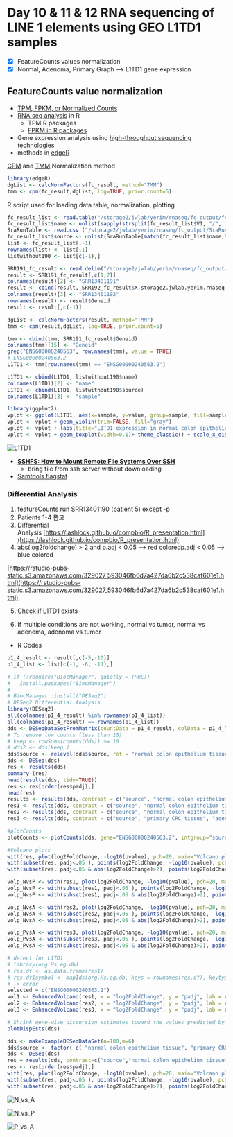 # Day 10 & 11 & 12 RNA sequencing of LINE 1 elements using GEO L1TD1 samples

- [x]  FeatureCounts values normalization
- [x]  Normal, Adenoma, Primary Graph --> L1TD1 gene expression

## FeatureCounts value normalization

- [TPM, FPKM, or Normalized Counts](https://translational-medicine.biomedcentral.com/articles/10.1186/s12967-021-02936-w)
- [RNA seq analysis](https://sbc.shef.ac.uk/workshops/2019-01-14-rna-seq-r/rna-seq-preprocessing.nb.html) in R
    - TPM R packages
    - [FPKM in R packages](https://cran.r-project.org/web/packages/countToFPKM/countToFPKM.pdf)
- Gene expression analysis using [high-throughput sequencing](https://compgenomr.github.io/book/gene-expression-analysis-using-high-throughput-sequencing-technologies.html#quantification) technologies
- methods in [edgeR](http://www.statsci.org/smyth/pubs/QLedgeRPreprint.pdf)

[CPM](https://www.rdocumentation.org/packages/edgeR/versions/3.14.0/topics/cpm) and [TMM](https://www.biostars.org/p/317701/) Normalization method

```r
library(edgeR)
dgList <- calcNormFactors(fc_result, method="TMM")
tmm <- cpm(fc_result,dgList, log=TRUE, prior.count=5)
```

R script used for loading data table, normalization, plotting

```r
fc_result_list <- read.table("/storage2/jwlab/yerim/rnaseq/fc_output/fc_result_list", quote="\"", comment.char="")
fc_result_list$name <- unlist(sapply(strsplit(fc_result_list$V1, "/", fixed=TRUE), function(x) x[7], simplify=FALSE))
SraRunTable <- read.csv ("/storage2/jwlab/yerim/rnaseq/fc_output/SraRunTable.txt" )
fc_result_list$source <- unlist(SraRunTable[match(fc_result_list$name,SraRunTable$Run),"Tissue"])
list <- fc_result_list[,-1]
rownames(list) <- list[,1]
listwithout190 <- list[c(-1),]

SRR191_fc_result <- read.delim("/storage2/jwlab/yerim/rnaseq/fc_output/SRR13401191/fc_result.txt", comment.char="#")
result <- SRR191_fc_result[,c(1,7)]
colnames(result)[2] <- "SRR13401191"
result <- cbind(result, SRR192_fc_result$X.storage2.jwlab.yerim.rnaseq.BAM.SRR13401192.Aligned.sortedByCoord.out.bam)
colnames(result)[3] <- "SRR13401192"
rownames(result) <- result$Geneid
result <- result[,c(-1)]

dgList <- calcNormFactors(result, method="TMM")
tmm <- cpm(result,dgList, log=TRUE, prior.count=5)

tmm <- cbind(tmm, SRR191_fc_result$Geneid)
colnames(tmm)[15] <- "Geneid"
grep("ENSG00000240563", row.names(tmm), value = TRUE)
# ENSG00000240563.2
L1TD1 <- tmm[row.names(tmm) == "ENSG00000240563.2"]

L1TD1 <- cbind(L1TD1, listwithout190$name)
colnames(L1TD1)[2] <- "name"
L1TD1 <- cbind(L1TD1, listwithout190$source)
colnames(L1TD1)[3] <- "sample"

library(ggplot2)
vplot <- ggplot(L1TD1, aes(x=sample, y=value, group=sample, fill=sample)) 
vplot <- vplot + geom_violin(trim=FALSE, fill="gray") 
vplot <- vplot + labs(title="L1TD1 expression in normal colon epithelium vs adenoma vs primary CRC", x="Sample Identities", y = "log2(CPM+1)") 
vplot <- vplot + geom_boxplot(width=0.1)+ theme_classic() + scale_x_discrete(limits=c("normal colon epithelium tissue", "adenoma tissue", "primary CRC tissue"))
```

![L1TD1](https://github.com/yerimeeei/Bioinformatics/assets/134043926/9b66ab6f-f658-44a0-b276-ddeb9f02b085)

- ****[SSHFS: How to Mount Remote File Systems Over SSH](https://phoenixnap.com/kb/sshfs)****
    - bring file from ssh server without downloading
- [Samtools flagstat](https://davetang.org/wiki/tiki-index.php?page=SAMTools#Simple_stats_using_SAMTools_flagstat)

### Differential Analysis

1. featureCounts run SRR13401190 (patient 5) except -p
2. Patients 1-4 뽑고
3. Differential Analysis [https://lashlock.github.io/compbio/R_presentation.html](https://lashlock.github.io/compbio/R_presentation.html)
4. abs(log2foldchange) > 2 and p.adj < 0.05 --> red coloredp.adj < 0.05 --> blue colored

[https://rstudio-pubs-static.s3.amazonaws.com/329027_593046fb6d7a427da6b2c538caf601e1.html](https://rstudio-pubs-static.s3.amazonaws.com/329027_593046fb6d7a427da6b2c538caf601e1.html)

5. Check if L1TD1 exists

6. If multiple conditions are not working, normal vs tumor, normal vs adenoma, adenoma vs tumor

- R Codes

```r
p1_4_result <- result[,c(-5,-10)]
p1_4_list <- list[c(-1, -6, -11),]

# if (!require("BiocManager", quietly = TRUE))
#   install.packages("BiocManager")
#
# BiocManager::install("DESeq2")
# DESeq2 Differential Analysis
library(DESeq2)
all(colnames(p1_4_result) %in% rownames(p1_4_list))
all(colnames(p1_4_result) == rownames(p1_4_list))
dds <- DESeqDataSetFromMatrix(countData = p1_4_result, colData = p1_4_list, design = ~ source)
# To remove low counts (less than 10)
# keep <- rowSums(counts(dds)) >= 10
# dds2 <- dds[keep,]
dds$source <- relevel(dds$source, ref = "normal colon epithelium tissue")
dds <- DESeq(dds)
res <- results(dds)
summary (res)
head(results(dds, tidy=TRUE))
res <- res[order(res$padj),]
head(res)
results <- results(dds, contrast = c("source", "normal colon epithelium tissue", "primary CRC tissue"))
res1 <- results(dds, contrast = c("source", "normal colon epithelium tissue", "primary CRC tissue"))
res2 <- results(dds, contrast = c("source", "normal colon epithelium tissue", "adenoma tissue"))
res3 <- results(dds, contrast = c("source", "primary CRC tissue", "adenoma tissue"))

#plotCounts
plotCounts <- plotCounts(dds, gene="ENSG00000240563.2", intgroup="source")

#Volcano plots
with(res, plot(log2FoldChange, -log10(pvalue), pch=20, main="Volcano plot", xlim=c(-3,3)))
with(subset(res, padj<.05 ), points(log2FoldChange, -log10(pvalue), pch=20, col="blue"))
with(subset(res, padj<.05 & abs(log2FoldChange)>2), points(log2FoldChange, -log10(pvalue), pch=20, col="red"))

volp_NvsP <- with(res1, plot(log2FoldChange, -log10(pvalue), pch=20, main="Volcano plot", xlim=c(-3,3)))
volp_NvsP <- with(subset(res1, padj<.05 ), points(log2FoldChange, -log10(pvalue), pch=20, col="blue"))
volp_NvsP <- with(subset(res1, padj<.05 & abs(log2FoldChange)>2), points(log2FoldChange, -log10(pvalue), pch=20, col="red"))

volp_NvsA <- with(res2, plot(log2FoldChange, -log10(pvalue), pch=20, main="Volcano plot", xlim=c(-3,3)))
volp_NvsA <- with(subset(res2, padj<.05 ), points(log2FoldChange, -log10(pvalue), pch=20, col="blue"))
volp_NvsA <- with(subset(res2, padj<.05 & abs(log2FoldChange)>2), points(log2FoldChange, -log10(pvalue), pch=20, col="red"))

volp_PvsA <- with(res3, plot(log2FoldChange, -log10(pvalue), pch=20, main="Volcano plot", xlim=c(-3,3)))
volp_PvsA <- with(subset(res3, padj<.05 ), points(log2FoldChange, -log10(pvalue), pch=20, col="blue"))
volp_PvsA <- with(subset(res3, padj<.05 & abs(log2FoldChange)>2), points(log2FoldChange, -log10(pvalue), pch=20, col="red"))

# detect for L1TD1
# library(org.Hs.eg.db)
# res.df <- as.data.frame(res1)
# res.df$symbol <- mapIds(org.Hs.eg.db, keys = rownames(res.df), keytype = "ENSEMBL", column = "SYMBOL")
# -> error
selected = c("ENSG00000240563.2")
vol1 <- EnhancedVolcano(res1, x = "log2FoldChange", y = "padj", lab = row.names(res1), selectLab = selected, title = 'Volcano Plot of Normal Colon Epithelium Tissue vs Primary CRC Tissue')
vol2 <- EnhancedVolcano(res2, x = "log2FoldChange", y = "padj", lab = row.names(res2), selectLab = selected, title = 'Volcano Plot of Normal Colon Epithelium Tissue vs Adenoma Tissue')
vol3 <- EnhancedVolcano(res3, x = "log2FoldChange", y = "padj", lab = row.names(res3), selectLab = selected, title = 'Primary CRC Tissue vs Adenoma Tissue')

# Shrink gene-wise dispersion estimates toward the values predicted by the curve
plotDispEsts(dds)

dds <- makeExampleDESeqDataSet(n=100,m=6)
dds$source <- factor( c( "normal colon epithelium tissue", "primary CRC tissue", "adenoma tissue") )
dds <- DESeq(dds)
res = results(dds, contrast=c("source","normal colon epithelium tissue", "primary CRC tissue"))
res <- res[order(res$padj),]
with(res, plot(log2FoldChange, -log10(pvalue), pch=20, main="Volcano plot", xlim=c(-3,3)))
with(subset(res, padj<.05 ), points(log2FoldChange, -log10(pvalue), pch=20, col="blue"))
with(subset(res, padj<.05 & abs(log2FoldChange)>2), points(log2FoldChange, -log10(pvalue), pch=20, col="red"))
```

![N_vs_A](https://github.com/yerimeeei/Bioinformatics/assets/134043926/3eeb8d09-e1d4-4114-a94f-a51a2b02a0dd)

![N_vs_P](https://github.com/yerimeeei/Bioinformatics/assets/134043926/970d3b7a-dcf9-427b-b64e-6d236e9402fe)

![P_vs_A](https://github.com/yerimeeei/Bioinformatics/assets/134043926/2cd675af-8202-4c68-9c8f-2bb6d270fdd5)
